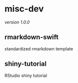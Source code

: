 # misc-dev

*version 1.0.0*

## rmarkdown-swift
standardized rmarkdown template

## shiny-tutorial
RStudio shiny tutorial
